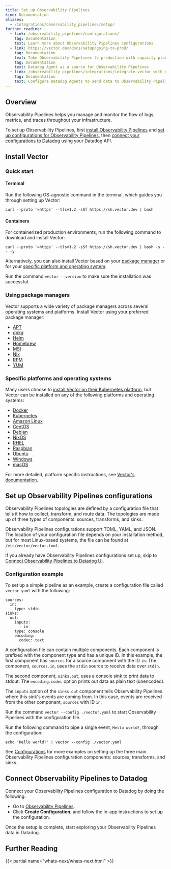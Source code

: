 ```yaml
---
title: Set up Observability Pipelines
kind: Documentation
aliases:
  - /integrations/observability_pipelines/setup/
further_reading:
  - link: /observability_pipelines/configurations/
    tag: Documentation
    text: Learn more about Observability Pipelines configurations
  - link: https://vector.dev/docs/setup/going-to-prod/
    tag: Documentation
    text: Take Observability Pipelines to production with capacity planning
    tag: Documentation
    text: Datadog Agent as a source for Observability Pipelines
  - link: /observability_pipelines/integrations/integrate_vector_with_datadog/
    tag: Documentation
    text: Configure Datadog Agents to send data to Observability Pipelines
---
```


## Overview

Observability Pipelines helps you manage and monitor the flow of logs, metrics, and traces throughout your infrastructure.

To set up Observability Pipelines, first [install Observability Pipelines](#install-vector) and [set up configurations for Observability Pipelines](#set-up-vector-configurations), then [connect your configurations to Datadog](#connect-vector-to-observability-pipelines) using your Datadog API.

## Install Vector

### Quick start

#### Terminal
Run the following OS-agnostic command in the terminal, which guides you through setting up Vector:

```
curl --proto '=https' --tlsv1.2 -sSf https://sh.vector.dev | bash
```

#### Containers
For containerized production environments, run the following command to download and install Vector:

```
curl --proto '=https' --tlsv1.2 -sSf https://sh.vector.dev | bash -s -- -y
```

Alternatively, you can also install Vector based on your [package manager](#using-package-managers) or for your [specific platform and operating system](#specific-platforms-and-operating-systems).

Run the command `vector --version` to make sure the installation was successful.

### Using package managers

Vector supports a wide variety of package managers across several operating systems and platforms. Install Vector using your preferred package manager:

- [APT][1]
- [dpkg][2]
- [Helm][3]
- [Homebrew][4]
- [MSI][5]
- [Nix][6]
- [RPM][7]
- [YUM][8]

### Specific platforms and operating systems

Many users choose to [install Vector on their Kubernetes platform][9], but Vector can be installed on any of the following platforms and operating systems:

- [Docker][10]
- [Kubernetes][9]
- [Amazon Linux][11]
- [CentOS][12]
- [Debian][13]
- [NixOS][14]
- [RHEL][15]
- [Raspbian][16]
- [Ubuntu][17]
- [Windows][18]
- [macOS][19]

For more detailed, platform specific instructions, see [Vector's documentation][20].

## Set up Observability Pipelines configurations 

Observability Pipelines topologies are defined by a configuration file that tells it how to collect, transform, and route data. The topologies are made up of three types of components: sources, transforms, and sinks. 

Observability Pipelines configurations support TOML, YAML, and JSON. The location of your configuration file depends on your installation method, but for most Linux-based systems, the file can be found at `/etc/vector/vector.toml`. 

If you already have Observability Pipelines configurations set up, skip to [Connect Observability Pipelines to Datadog UI](#connect-observability-pipelines-to-datadog-ui).

### Configuration example

To set up a simple pipeline as an example, create a configuration file called `vector.yaml` with the following:

```
sources:
  in:
    type: stdin
sinks:
  out:
    inputs:
      - in
    type: console
    encoding:
      codec: text
```

A configuration file can contain multiple components. Each component is prefixed with the component type and has a unique ID. In this example, the first component has `sources` for a source component with the ID `in`. The component, `sources.in`, uses the `stdin` source to receive data over `stdin`.

The second component, `sinks.out`, uses a console sink to print data to stdout. The `encoding.codec` option prints out data as plain text (unencoded).

The `inputs` option of the `sinks.out` component tells Observability Pipelines where this sink's events are coming from. In this case, events are received from the other component, `sources` with ID `in`.

Run the command `vector --config ./vector.yaml` to start Observability Pipelines with the configuration file. 

Run the following command to pipe a single event, `Hello world!`, through the configuration:

`echo 'Hello world!' | vector --config ./vector.yaml`

See [Configurations][21] for more examples on setting up the three main Observability Pipelines configuration components: sources, transforms, and sinks.

## Connect Observability Pipelines to Datadog

Connect your Observability Pipelines configuration to Datadog by doing the following:

- Go to [Observability Pipelines][22].
- Click **Create Configuration**, and follow the in-app instructions to set up the configuration.

Once the setup is complete, start exploring your Observability Pipelines data in Datadog.

## Further Reading

{{< partial name="whats-next/whats-next.html" >}}

[1]: https://vector.dev/docs/setup/installation/package-managers/apt/
[2]: https://vector.dev/docs/setup/installation/package-managers/dpkg/
[3]: https://vector.dev/docs/setup/installation/package-managers/helm/
[4]: https://vector.dev/docs/setup/installation/package-managers/homebrew/
[5]: https://vector.dev/docs/setup/installation/package-managers/msi/
[6]: https://vector.dev/docs/setup/installation/package-managers/nix/
[7]: https://vector.dev/docs/setup/installation/package-managers/rpm/
[8]: https://vector.dev/docs/setup/installation/package-managers/yum/
[9]: https://vector.dev/docs/setup/installation/platforms/kubernetes/
[10]: https://vector.dev/docs/setup/installation/platforms/docker/
[11]: https://vector.dev/docs/setup/installation/operating-systems/amazon-linux/
[12]: https://vector.dev/docs/setup/installation/operating-systems/centos/
[13]: https://vector.dev/docs/setup/installation/operating-systems/debian/
[14]: https://vector.dev/docs/setup/installation/operating-systems/nixos/
[15]: https://vector.dev/docs/setup/installation/operating-systems/rhel/
[16]: https://vector.dev/docs/setup/installation/operating-systems/raspbian/
[17]: https://vector.dev/docs/setup/installation/operating-systems/ubuntu/
[18]: https://vector.dev/docs/setup/installation/operating-systems/windows/
[19]: https://vector.dev/docs/setup/installation/operating-systems/macos/
[20]: https://vector.dev/docs/setup/installation/
[21]: /observability_pipelines/vector_configurations
[22]: https://app.datadoghq.com/observability-pipelines
